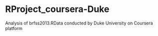 # RProject_coursera-Duke
Analysis of brfss2013.RData conducted by Duke University on Coursera platform
